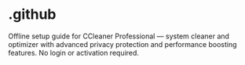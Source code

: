 # .github
Offline setup guide for CCleaner Professional — system cleaner and optimizer with advanced privacy protection and performance boosting features. No login or activation required.
